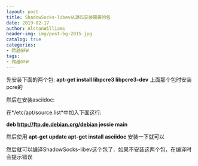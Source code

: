 ```yaml
---
layout: post
title: ShadowSocks-libev从源码安装需要的包
date: 2019-02-17
author: AlstonWilliams
header-img: img/post-bg-2015.jpg
catalog: true
categories:
- 跨越GFW
tags:
- 跨越GFW
---
```

先安装下面的两个包:
**apt-get install libpcre3 libpcre3-dev**
上面那个包时安装pcre的

然后在安装asciidoc:

在*/etc/apt/source.list*中加入下面这行:

**deb http://ftp.de.debian.org/debian jessie main**

然后使用
**apt-get update
apt-get install asciidoc**
安装一下就可以

然后就可以编译ShadowSocks-libev这个包了．如果不安装这两个包，在编译时会提示错误
